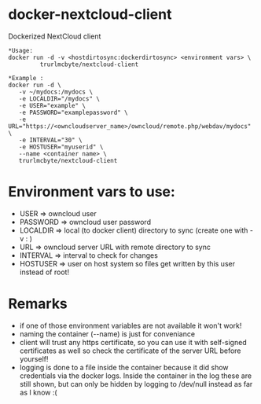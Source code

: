 # docker-nextcloud-client
Dockerized NextCloud client


```
*Usage: 
docker run -d -v <hostdirtosync:dockerdirtosync> <environment vars> \
         trurlmcbyte/nextcloud-client

*Example : 
docker run -d \
   -v ~/mydocs:/mydocs \
   -e LOCALDIR="/mydocs" \
   -e USER="example" \
   -e PASSWORD="examplepassword" \
   -e URL="https://<owncloudserver_name>/owncloud/remote.php/webdav/mydocs" \
   -e INTERVAL="30" \
   -e HOSTUSER="myuserid" \
   --name <container name> \
   trurlmcbyte/nextcloud-client
```

# Environment vars to use:
* USER => owncloud user
* PASSWORD => owncloud user password
* LOCALDIR => local (to docker client) directory to sync (create one with -v <hostdir>:<dockerdir> )
* URL      => owncloud server URL with remote directory to sync
* INTERVAL => interval to check for changes 
* HOSTUSER => user on host system so files get written by this user instead of root!

# Remarks
* if one of those environment variables are not available it won't work!
* naming the container (--name) is just for conveniance
* client will trust any https certificate, so you can use it with self-signed certificates as well
  so check the certificate of the server URL before yourself!
* logging is done to a file inside the container because it did show credentials via the docker logs.
  Inside the container in the log these are still shown, but can only be hidden by logging to /dev/null
  instead as far as I know :(
